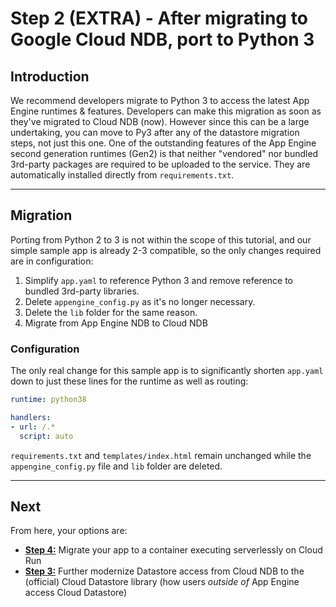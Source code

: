 # Step 2 (EXTRA) - After migrating to Google Cloud NDB, port to Python 3

## Introduction

We recommend developers migrate to Python 3 to access the latest App Engine runtimes & features. Developers can make this migration as soon as they've migrated to Cloud NDB (now). However since this can be a large undertaking, you can move to Py3 after any of the datastore migration steps, not just this one. One of the outstanding features of the App Engine second generation runtimes (Gen2) is that neither "vendored" nor bundled 3rd-party packages are required to be uploaded to the service. They are automatically installed directly from `requirements.txt`.

---

## Migration

Porting from Python 2 to 3 is not within the scope of this tutorial, and our simple sample app is already 2-3 compatible, so the only changes required are in configuration:

1. Simplify `app.yaml` to reference Python 3 and remove reference to bundled 3rd-party libraries.
1. Delete `appengine_config.py` as it's no longer necessary.
1. Delete the `lib` folder for the same reason.
1. Migrate from App Engine NDB to Cloud NDB

### Configuration

The only real change for this sample app is to significantly shorten `app.yaml` down to just these lines for the runtime as well as routing:

```yml
runtime: python38

handlers:
- url: /.*
  script: auto
```

`requirements.txt` and `templates/index.html` remain unchanged while the `appengine_config.py` file and `lib` folder are deleted.

---

## Next

From here, your options are:

- [**Step 4:**](/step4-cloudds-cloudrun-py3) Migrate your app to a container executing serverlessly on Cloud Run
- [**Step 3:**](/step3-flask-datastore-py3) Further modernize Datastore access from Cloud NDB to the (official) Cloud Datastore library (how users *outside of* App Engine access Cloud Datastore)